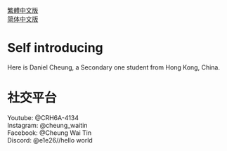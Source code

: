 
<a href="http://cheungwt.uk/zh-hk/" target="_blank">繁體中文版</a><br>
<a href="http://cheungwt.uk/zh-cn/" target="_blank">简体中文版</a><br>
# Self introducing
Here is Daniel Cheung, a Secondary one student from Hong Kong, China.
 # 社交平台
Youtube: @CRH6A-4134<br>Instagram: @cheung_waitin<br>Facebook: @Cheung Wai Tin<br>Discord: @e1e26//hello world
